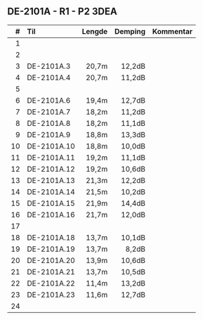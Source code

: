 ## DE-2101A - R1 - P2 3DEA

|  #  |        Til       |Lengde|Demping|Kommentar|
|----:|:-----------------|-----:|------:|:--------|
|    1|                  |      |       |         |
|    2|                  |      |       |         |
|    3|DE-2101A.3        | 20,7m| 12,2dB|         |
|    4|DE-2101A.4        | 20,7m| 11,2dB|         |
|    5|                  |      |       |         |
|    6|DE-2101A.6        | 19,4m| 12,7dB|         |
|    7|DE-2101A.7        | 18,2m| 11,2dB|         |
|    8|DE-2101A.8        | 18,2m| 11,1dB|         |
|    9|DE-2101A.9        | 18,8m| 13,3dB|         |
|   10|DE-2101A.10       | 18,8m| 10,0dB|         |
|   11|DE-2101A.11       | 19,2m| 11,1dB|         |
|   12|DE-2101A.12       | 19,2m| 10,6dB|         |
|   13|DE-2101A.13       | 21,3m| 12,2dB|         |
|   14|DE-2101A.14       | 21,5m| 10,2dB|         |
|   15|DE-2101A.15       | 21,9m| 14,4dB|         |
|   16|DE-2101A.16       | 21,7m| 12,0dB|         |
|   17|                  |      |       |         |
|   18|DE-2101A.18       | 13,7m| 10,1dB|         |
|   19|DE-2101A.19       | 13,7m|  8,2dB|         |
|   20|DE-2101A.20       | 13,9m| 10,6dB|         |
|   21|DE-2101A.21       | 13,7m| 10,5dB|         |
|   22|DE-2101A.22       | 11,4m| 13,2dB|         |
|   23|DE-2101A.23       | 11,6m| 12,7dB|         |
|   24|                  |      |       |         |
